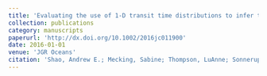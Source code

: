 ```yaml
---
title: 'Evaluating the use of 1‐D transit time distributions to infer the mean state and variability of oceanic ventilation'
collection: publications
category: manuscripts
paperurl: 'http://dx.doi.org/10.1002/2016jc011900' 
date: 2016-01-01
venue: 'JGR Oceans'
citation: 'Shao, Andrew E.; Mecking, Sabine; Thompson, LuAnne; Sonnerup, Rolf E.. "Evaluating the use of 1‐D transit time distributions to infer the mean state and variability of oceanic ventilation". JGR Oceans, 2016.'
---
```

